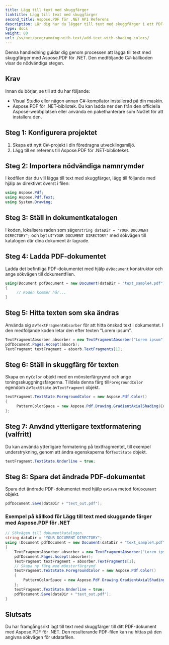 ```yaml
---
title: Lägg till text med skuggfärger
linktitle: Lägg till text med skuggfärger
second_title: Aspose.PDF för .NET API Referens
description: Lär dig hur du lägger till text med skuggfärger i ett PDF-dokument med Aspose.PDF för .NET.
type: docs
weight: 80
url: /sv/net/programming-with-text/add-text-with-shading-colors/
---
```


Denna handledning guidar dig genom processen att lägga till text med skuggfärger med Aspose.PDF för .NET. Den medföljande C#-källkoden visar de nödvändiga stegen.

## Krav
Innan du börjar, se till att du har följande:

- Visual Studio eller någon annan C#-kompilator installerad på din maskin.
- Aspose.PDF för .NET-bibliotek. Du kan ladda ner den från den officiella Aspose-webbplatsen eller använda en pakethanterare som NuGet för att installera den.

## Steg 1: Konfigurera projektet
1. Skapa ett nytt C#-projekt i din föredragna utvecklingsmiljö.
2. Lägg till en referens till Aspose.PDF för .NET-biblioteket.

## Steg 2: Importera nödvändiga namnrymder
I kodfilen där du vill lägga till text med skuggfärger, lägg till följande med hjälp av direktivet överst i filen:

```csharp
using Aspose.Pdf;
using Aspose.Pdf.Text;
using System.Drawing;
```

## Steg 3: Ställ in dokumentkatalogen
 I koden, lokalisera raden som säger`string dataDir = "YOUR DOCUMENT DIRECTORY";` och byt ut`"YOUR DOCUMENT DIRECTORY"` med sökvägen till katalogen där dina dokument är lagrade.

## Steg 4: Ladda PDF-dokumentet
 Ladda det befintliga PDF-dokumentet med hjälp av`Document` konstruktor och ange sökvägen till dokumentfilen.

```csharp
using(Document pdfDocument = new Document(dataDir + "text_sample4.pdf"))
{
     // Koden kommer här...
}
```

## Steg 5: Hitta texten som ska ändras
 Använda sig av`TextFragmentAbsorber` för att hitta önskad text i dokumentet. I den medföljande koden letar den efter texten "Lorem ipsum".

```csharp
TextFragmentAbsorber absorber = new TextFragmentAbsorber("Lorem ipsum");
pdfDocument.Pages.Accept(absorb);
TextFragment textFragment = absorb.TextFragments[1];
```

## Steg 6: Ställ in skuggfärg för texten
 Skapa en ny`Color` objekt med en mönsterfärgrymd och ange toningsskuggningsfärgerna. Tilldela denna färg till`ForegroundColor` egendom av`TextState` av`TextFragment` objekt.

```csharp
textFragment.TextState.ForegroundColor = new Aspose.Pdf.Color()
{
     PatternColorSpace = new Aspose.Pdf.Drawing.GradientAxialShading(Color.Red, Color.Blue)
};
```

## Steg 7: Använd ytterligare textformatering (valfritt)
 Du kan använda ytterligare formatering på textfragmentet, till exempel understrykning, genom att ändra egenskaperna för`TextState` objekt.

```csharp
textFragment.TextState.Underline = true;
```

## Steg 8: Spara det ändrade PDF-dokumentet
 Spara det ändrade PDF-dokumentet med hjälp av`Save` metod för`Document` objekt.

```csharp
pdfDocument.Save(dataDir + "text_out.pdf");
```

### Exempel på källkod för Lägg till text med skuggande färger med Aspose.PDF för .NET 
```csharp
// Sökvägen till dokumentkatalogen.
string dataDir = "YOUR DOCUMENT DIRECTORY";
using (Document pdfDocument = new Document(dataDir + "text_sample4.pdf"))
{
	TextFragmentAbsorber absorber = new TextFragmentAbsorber("Lorem ipsum");
	pdfDocument.Pages.Accept(absorber);
	TextFragment textFragment = absorber.TextFragments[1];
	// Skapa ny färg med mönsterfärgrymd
	textFragment.TextState.ForegroundColor = new Aspose.Pdf.Color()
	{
		PatternColorSpace = new Aspose.Pdf.Drawing.GradientAxialShading(Color.Red, Color.Blue)
	};
	textFragment.TextState.Underline = true;
	pdfDocument.Save(dataDir + "text_out.pdf");
}
```

## Slutsats
Du har framgångsrikt lagt till text med skuggfärger till ditt PDF-dokument med Aspose.PDF för .NET. Den resulterande PDF-filen kan nu hittas på den angivna sökvägen för utdatafilen.